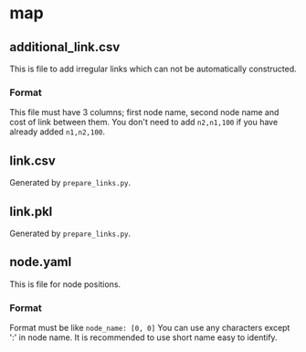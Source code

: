 # map
## additional_link.csv
This is file to add irregular links which can not be automatically constructed.

### Format
This file must have 3 columns; first node name, second node name and cost of link between them.
You don't need to add `n2,n1,100` if you have already added `n1,n2,100`.

## link.csv
Generated by `prepare_links.py`.

## link.pkl
Generated by `prepare_links.py`.

## node.yaml
This is file for node positions.

### Format
Format must be like `node_name: [0, 0]`
You can use any characters except ':' in node name.
It is recommended to use short name easy to identify.
